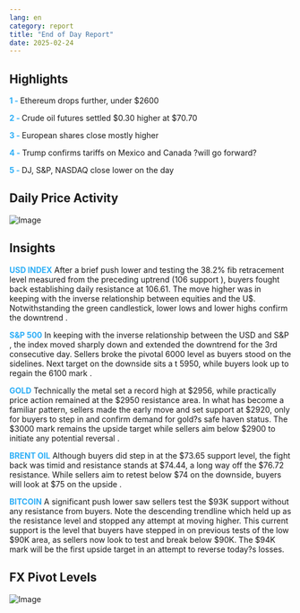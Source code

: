 ```yaml
---
lang: en
category: report
title: "End of Day Report"
date: 2025-02-24
---
```



<h2>Highlights</h2>
<strong style="color: #2caef7;">1 - </strong> Ethereum drops further, under $2600

<strong style="color: #2caef7;">2 - </strong> Crude oil futures settled $0.30 higher at $70.70

<strong style="color: #2caef7;">3 - </strong> European shares close mostly higher

<strong style="color: #2caef7;">4 - </strong> Trump confirms tariffs on Mexico and Canada ?will go forward?

<strong style="color: #2caef7;">5 - </strong> DJ, S&P, NASDAQ close lower on the day



<h2>Daily Price Activity</h2>
<img src="https://markleighedu.github.io/img/Feb-2025/24-Feb-2025/price.jpg" alt="Image"/>

<h2>Insights</h2>
<strong style="color: #2caef7;">USD INDEX</strong> After a brief push lower and testing the 38.2% fib retracement level measured from the preceding uptrend (106 support ), buyers fought back establishing daily resistance at 106.61. The move higher was in keeping with the inverse relationship between equities and the U$. Notwithstanding the green candlestick, lower lows and lower highs confirm the downtrend .

<strong style="color: #2caef7;">S&P 500</strong> In keeping with the inverse relationship between the USD and S&P , the index moved sharply down and extended the downtrend for the 3rd consecutive day. Sellers broke the pivotal 6000 level as buyers stood on the sidelines. Next target on the downside sits a t 5950, while buyers look up to regain the 6100 mark .

<strong style="color: #2caef7;">GOLD</strong> Technically the metal set a record high at $2956, while practically price action remained at the $2950 resistance area. In what has become a familiar pattern, sellers made the early move and set support at $2920, only for buyers to step in and confirm demand for gold?s safe haven status. The $3000 mark remains the upside target while sellers aim below $2900 to initiate any potential reversal .

<strong style="color: #2caef7;">BRENT OIL</strong> Although buyers did step in at the $73.65 support level, the fight back was timid and resistance stands at $74.44, a long way off the $76.72 resistance. While sellers aim to retest below $74 on the downside, buyers will look at $75 on the upside .

<strong style="color: #2caef7;">BITCOIN</strong> A significant push lower saw sellers test the $93K support without any resistance from buyers. Note the descending trendline which held up as the resistance level and stopped any attempt at moving higher. This current support is the level that buyers have stepped in on previous tests of the low $90K area, as sellers now look to test and break below $90K. The $94K mark will be the first upside target in an attempt to reverse today?s losses.



<h2>FX Pivot Levels</h2>
<img src="https://markleighedu.github.io/img/Feb-2025/24-Feb-2025/pivot.jpg" alt="Image"/>